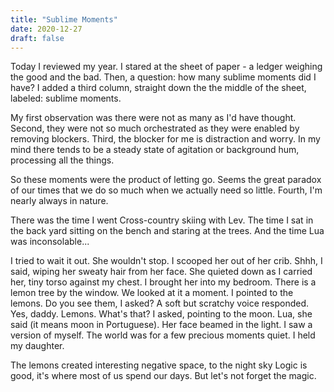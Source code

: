 ```yaml
---
title: "Sublime Moments"
date: 2020-12-27
draft: false
---
```


Today I reviewed my year. I stared at the sheet of paper - a ledger weighing the good and the bad. Then, a question: how many sublime moments did I have? 
I added a third column, straight down the the middle of the sheet, labeled: sublime moments. 

My first observation was there were not as many as I'd have thought. Second, they were not so much orchestrated as they were enabled by removing blockers. Third, the blocker for me is distraction and worry. In my mind there tends to be a steady state of agitation or background hum, processing all the things. 

So these moments were the product of letting go. Seems the great paradox of our times that we do so much when we actually need so little. Fourth, I'm nearly always in nature.  

There was the time I went Cross-country skiing with Lev. The time I sat in the back yard sitting on the bench and staring at the trees. And the time Lua was inconsolable...

I tried to wait it out. She wouldn't stop. I scooped her out of her crib. Shhh, I said, wiping her sweaty hair from her face. She quieted down as I carried her, tiny torso against my chest. I brought her into my bedroom. There is a lemon tree by the window. We looked at it a moment. I pointed to the lemons. Do you see them, I asked? A soft but scratchy voice responded. Yes, daddy. Lemons. What's that? I asked, pointing to the moon. Lua, she said (it means moon in Portuguese).
Her face beamed in the light. I saw a version of myself. The world was for a few precious moments quiet. I held my daughter. 

The lemons created interesting negative space, to the night sky Logic is good, it's where most of us spend our days. But let's not forget the magic. 
